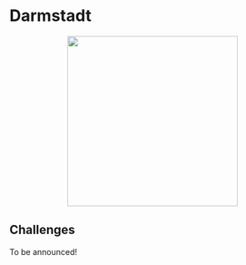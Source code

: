 # Darmstadt

<div align="center">
  <img src="https://smartcountry-hacks.de/wp-content/uploads/2018/08/logo_darmstadt_digital.png" width="300px"/>
</div>

## Challenges

To be announced!

